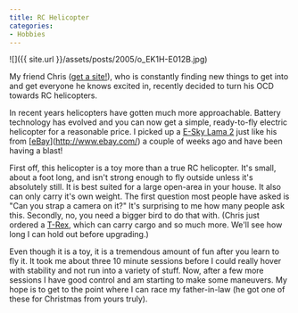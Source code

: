 ```yaml
---
title: RC Helicopter
categories:
- Hobbies
---
```


![]({{ site.url }}/assets/posts/2005/o_EK1H-E012B.jpg)


My friend Chris ([get a site!](http://www.tersteeg.org/)), who is constantly finding new things to get into and get everyone he knows excited in, recently decided to turn his OCD towards RC helicopters.

In recent years helicopters have gotten much more approachable. Battery technology has evolved and you can now get a simple, ready-to-fly electric helicopter for a reasonable price. I picked up a [E-Sky Lama 2](http://www.helidirect.com/product_info.php?products_id=594) just like his from [[eBay](http://www.ebay.com/)](http://www.ebay.com/) a couple of weeks ago and have been having a blast!

First off, this helicopter is a toy more than a true RC helicopter. It's small, about a foot long, and isn't strong enough to fly outside unless it's absolutely still. It is best suited for a large open-area in your house. It also can only carry it's own weight. The first question most people have asked is "Can you strap a camera on it?" It's surprising to me how many people ask this. Secondly, no, you need a bigger bird to do that with. (Chris just ordered a [T-Rex](http://www.helidirect.com/product_info.php?products_id=196), which can carry cargo and so much more. We'll see how long I can hold out before upgrading.)

Even though it is a toy, it is a tremendous amount of fun after you learn to fly it. It took me about three 10 minute sessions before I could really hover with stability and not run into a variety of stuff. Now, after a few more sessions I have good control and am starting to make some maneuvers. My hope is to get to the point where I can race my father-in-law (he got one of these for Christmas from yours truly).
